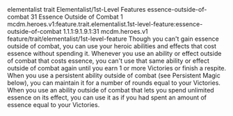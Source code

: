<ability>
  <metadata>
    <class>elementalist</class>
    <feature_type>trait</feature_type>
    <file_dpath>Elementalist/1st-Level Features</file_dpath>
    <item_id>essence-outside-of-combat</item_id>
    <item_index>31</item_index>
    <item_name>Essence Outside of Combat</item_name>
    <level>1</level>
    <scc>mcdm.heroes.v1:feature.trait.elementalist.1st-level-feature:essence-outside-of-combat</scc>
    <scdc>1.1.1:9.1.9.1:31</scdc>
    <source>mcdm.heroes.v1</source>
    <type>feature/trait/elementalist/1st-level-feature</type>
  </metadata>
  <effects>
    <effect type="mundane">Though you can&apos;t gain essence outside of combat, you can use your heroic abilities and effects that cost essence without spending it. Whenever you use an ability or effect outside of combat that costs essence, you can&apos;t use that same ability or effect outside of combat again until you earn 1 or more Victories or finish a respite.
When you use a persistent ability outside of combat (see Persistent Magic below), you can maintain it for a number of rounds equal to your Victories.
When you use an ability outside of combat that lets you spend unlimited essence on its effect, you can use it as if you had spent an amount of essence equal to your Victories.</effect>
  </effects>
</ability>
